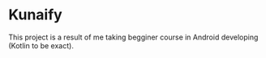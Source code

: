 # Kunaify
This project is a result of me taking begginer course in Android developing (Kotlin to be exact).
